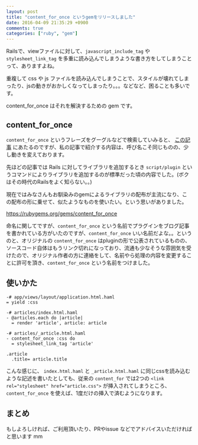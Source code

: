 ```yaml
---
layout: post
title: "content_for_once というgemをリリースしました"
date: 2016-04-09 21:35:29 +0900
comments: true
categories: ["ruby", "gem"]
---
```


Railsで、viewファイルに対して、`javascript_include_tag` や `stylesheet_link_tag` を多重に読み込んでしまうような書き方をしてしまうことって、ありますよね。

重複して css や js ファイルを読み込んでしまうことで、スタイルが壊れてしまったり、jsの動きがおかしくなってしまったり。。。などなど、困ることも多いです。

content_for_once はそれを解決するための gem です。

## content_for_once

`content_for_once` というフレーズをグーグルなどで検索していみると、 [この記事](http://blog.s21g.com/articles/203) にあたるのですが、私の記事で紹介する内容は、呼び名こそ同じものの、少し動きを変えております。

先ほどの記事では Rails に対してライブラリを追加するとき `script/plugin` というコマンドによりライブラリを追加するのが標準だった頃の内容でした。(ボクはその時代のRailsをよく知らない。。)

現在ではみなさんもお馴染みのgemによるライブラリの配布が主流になり、この配布の形に乗せて、似たようなものを使いたい。という思いがありました。

https://rubygems.org/gems/content_for_once

命名に関してですが、`content_for_once` という名前でプラグインをブログ記事を書かれている方がいたのですが、`content_for_once` いい名前だよな。。というのと、オリジナルの `content_for_once` はpluginの形で公表されているものの、ソースコード自体はもうリンク切れになっており、流通も少なそうな雰囲気を受けたので、オリジナル作者の方に連絡をして、名前やら処理の内容を変更することに許可を頂き、`content_for_once` という名前をつけました。

## 使いかた

```haml
-# app/views/layout/application.html.haml
= yield :css

-# articles/index.html.haml
- @articles.each do |article|
  = render 'article', article: article

-# articles/_article.html.haml
- content_for_once :css do
  = stylesheet_link_tag 'article'

.article
  .title= article.title
```

こんな感じに、 `index.html.haml` と `_article.html.haml` に同じcssを読み込むような記述を書いたとしても、従来の `content_for` では2つの `<link rel="stylesheet" href="article.css">` が挿入されてしまうところ、 `content_for_once` を使えば、1度だけの挿入で済むようになります。

## まとめ

もしよろしければ、ご利用頂いたり、PRやissue などでアドバイスいただければと思います mm
